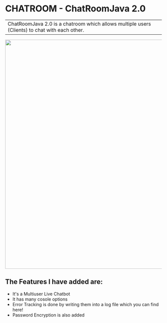 # CHATROOM - ChatRoomJava 2.0 
<table>
<tr>
<td>
ChatRoomJava 2.0 is a chatroom which allows multiple users (Clients) to chat with each other.
</td>
</tr>
</table>

<img src="http://iamrohitsuthar.000webhostapp.com/android/github/LiveChatServer/login.png" width="738">

## The Features I have added are:

- It's a Multiuser Live Chatbot
- It has many cosole options
- Error Tracking is done by writing them into a log file which you can find here!
- Password Encryption is also added
 

